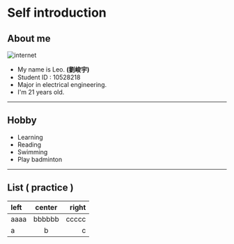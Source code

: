 # Self introduction

## About me
![](https://img.lovepik.com/element/40120/0740.png_1200.png "internet")
- My name is Leo. **(劉峻宇)**
- Student ID : 10528218 
- Major in electrical engineering.
- I'm 21 years old.

***

## Hobby
- Learning
- Reading
- Swimming
- Play badminton

***
## List ( practice ) 

| left | center | right |
| :--- | :----: | ----: |
| aaaa | bbbbbb | ccccc |
| a    | b      | c     |